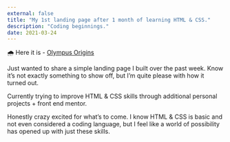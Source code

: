 ```yaml
---
external: false
title: "My 1st landing page after 1 month of learning HTML & CSS."
description: "Coding beginnings."
date: 2021-03-24
---
```


🌧️
Here it is - [Olympus Origins](https://olympusorigins.com/)

Just wanted to share a simple landing page I built over the past week. Know it’s not exactly something to show off, but I’m quite please with how it turned out.

Currently trying to improve HTML & CSS skills through additional personal projects + front end mentor.

Honestly crazy excited for what’s to come. I know HTML & CSS is basic and not even considered a coding language, but I feel like a world of possibility has opened up with just these skills.
